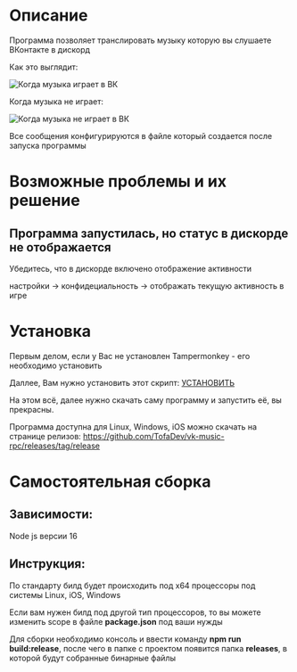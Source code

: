<h1>Описание</h1>
Программа позволяет транслировать музыку которую вы слушаете ВКонтакте в дискорд

Как это выглядит:

![Когда музыка играет в ВК](https://files.tofadevel.ru/api/files/download/when_playing.png)

Когда музыка не играет:

![Когда музыка не играет в ВК](https://files.tofadevel.ru/api/files/download/when_not_playing.png)

Все сообщения конфигурируются в файле который создается после запуска программы

<h1>Возможные проблемы и их решение</h1>

<h2>Программа запустилась, но статус в дискорде не отображается</h2>

Убедитесь, что в дискорде включено отображение активности

настройки -> конфидециальность -> отображать текущую активность в игре

<h1>Установка</h1>

Первым делом, если у Вас не установлен Tampermonkey - его необходимо установить

Даллее, Вам нужно установить этот скрипт: [УСТАНОВИТЬ](https://raw.githubusercontent.com/TofaDev/vk-music-rpc/main/extension.js)

На этом всё, далее нужно скачать саму программу и запустить её, вы прекрасны.

Программа доступна для Linux, Windows, iOS можно скачать на странице релизов: https://github.com/TofaDev/vk-music-rpc/releases/tag/release

<h1>Самостоятельная сборка</h1>

<h2>Зависимости:</h2>

Node js версии 16


<h2>Инструкция:</h2>

По стандарту билд будет происходить под x64 процессоры под системы Linux, iOS, Windows

Если вам нужен билд под другой тип процессоров, то вы можете изменить scope в файле **package.json** под ваши нужды

Для сборки необходимо консоль и ввести команду **npm run build:release**,
после чего в папке с проектом появится папка **releases**, в которой будут собранные бинарные файлы